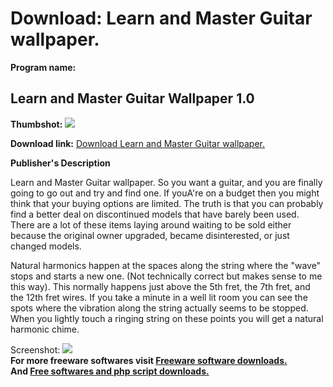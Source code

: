# Download: Learn and Master Guitar wallpaper. 

**Program name:**

## Learn and Master Guitar Wallpaper 1.0

  
**Thumbshot:** ![](http://www.freewarefiles.com/screenshot/lamguitarwpaper_md.jpg)   
  
**Download link:** [Download Learn and Master Guitar wallpaper. ](http://freesoftwares.boysofts.com/Learn-and-Master-Guitar-Wallpaper_program_47021.html)  
  


**Publisher's Description**  
  


Learn and Master Guitar wallpaper. So you want a guitar, and you are finally going to go out and try and find one. If youA're on a budget then you might think that your buying options are limited. The truth is that you can probably find a better deal on discontinued models that have barely been used. There are a lot of these items laying around waiting to be sold either because the original owner upgraded, became disinterested, or just changed models. 

Natural harmonics happen at the spaces along the string where the "wave" stops and starts a new one. (Not technically correct but makes sense to me this way). This normally happens just above the 5th fret, the 7th fret, and the 12th fret wires. If you take a minute in a well lit room you can see the spots where the vibration along the string actually seems to be stopped. When you lightly touch a ringing string on these points you will get a natural harmonic chime. 

  
  
Screenshot: ![](http://www.freewarefiles.com/screenshot/lamguitarwpaper.jpg)   
**For more freeware softwares visit [Freeware software downloads.](http://freesoftwares.boysofts.com/)**   
**And [Free softwares and php script downloads.](http://www.boysofts.com/)**
